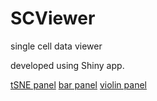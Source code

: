 # SCViewer
single cell data viewer

developed using Shiny app.

[tSNE panel](screenshots/tSNE_tab.png)
[bar panel](screenshots/bar_tab.png)
[violin panel](screenshots/violin_tab.png)

